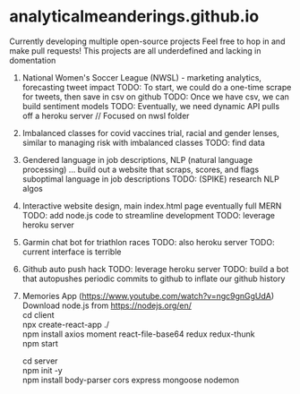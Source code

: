 # analyticalmeanderings.github.io

Currently developing multiple open-source projects
Feel free to hop in and make pull requests!
This projects are all underdefined and lacking in domentation

1) National Women's Soccer League (NWSL) - marketing analytics, forecasting tweet impact
    TODO: To start, we could do a one-time scrape for tweets, then save in csv on github
    TODO: Once we have csv, we can build sentiment models
    TODO: Eventually, we need dynamic API pulls off a heroku server
    // Focused on nwsl folder
    
2) Imbalanced classes for covid vaccines trial, racial and gender lenses, similar to managing risk with imbalanced classes
    TODO: find data

3) Gendered language in job descriptions, NLP (natural language processing) ... build out a website that scraps, scores, and flags suboptimal language in job descriptions
    TODO: (SPIKE) research NLP algos

4) Interactive website design, main index.html page eventually full MERN
    TODO: add node.js code to streamline development
    TODO: leverage heroku server

5) Garmin chat bot for triathlon races
    TODO: also heroku server
    TODO: current interface is terrible

6) Github auto push hack
    TODO: leverage heroku server
    TODO: build a bot that autopushes periodic commits to github to inflate our github history

7) Memories App (https://www.youtube.com/watch?v=ngc9gnGgUdA)<br />
    Download node.js from https://nodejs.org/en/<br />
    cd client<br />
    npx create-react-app ./<br />
    npm install axios moment react-file-base64 redux redux-thunk<br />
    npm start<br />




    cd server<br />
    npm init -y<br />
    npm install body-parser cors express mongoose nodemon<br />

